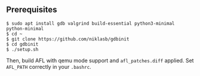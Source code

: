 ## Prerequisites

```
$ sudo apt install gdb valgrind build-essential python3-minimal python-minimal
$ cd ~
$ git clone https://github.com/niklasb/gdbinit
$ cd gdbinit
$ ./setup.sh
```

Then, build AFL with qemu mode support and `afl_patches.diff` applied. Set
`AFL_PATH` correctly in your `.bashrc`.
